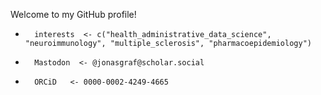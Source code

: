Welcome to my GitHub profile!
-       interests  <- c("health_administrative_data_science", "neuroimmunology", "multiple_sclerosis", "pharmacoepidemiology")
-       Mastodon  <- @jonasgraf@scholar.social
-       ORCiD   <- 0000-0002-4249-4665

<!---
graf-jm/graf-jm is a ✨ special ✨ repository because its `README.md` (this file) appears on your GitHub profile.
You can click the Preview link to take a look at your changes.
--->
